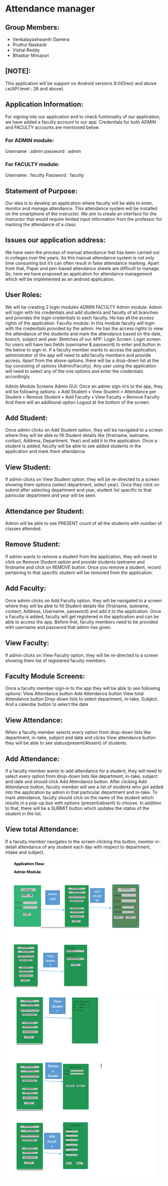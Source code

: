 # Attendance manager

## Group Members:
* Venkatayashwanth Damera
* Pruthvi Naskanti
* Vishal Reddy
* Bhaskar Minupuri

## [NOTE]:
This application will be support on Android versions 8.0(Oreo) and above i.e(API level : 26 and above).

## Application Information:
For signing into our application and to check funtionality of our application, we have added a faculty account to our app. Credentials for both ADMIN and FACULTY accounts are 
mentioned below.

### For ADMIN module:
Username : admin
password : admin

### For FACULTY module:
Username : faculty
Password : faculty


## Statement of Purpose:
Our idea is to develop an application where faculty will be able to enter, monitor and manage attendance. This attendance system will be installed on the smartphone of the instructor. We aim to create an interface for the instructor that would require limited input information from the professor for marking the attendance of a class. 

## Issues our application address:
We have seen the process of manual attendance that has been carried out in colleges over the years. As this manual attendance system is not only time consuming but it’s can often result in false attendance marking. Apart from that, Paper and pen-based attendance sheets are difficult to manage. So, here we have proposed an application for attendance management which will be implemented as an android application.

## User Roles:
We will be creating 2 login modules
ADMIN
FACULTY
Admin module: Admin will login with his credentials and add students and faculty of all branches and provides the login credentials to each faculty. He has all the access rights of the application.
Faculty module: In this module faculty will login with the credentials provided by the admin. He has the access rights to view the attendance of the students and mark the attendance based on the date, branch, subject and year.
Sketches of our APP:
Login Screen:
Login screen for users will have two fields (username & password) to enter and button in the below to sign-in.
If a faculty member wants to access the application, administrator of the app will need to add faculty members and provide access.
Apart from the above options, there will be a drop-down list at the top consisting of options (Admin/Faculty). Any user using the application will need to select any of the one options and enter the credentials accordingly.
 
Admin Module Screens
Admin GUI:
Once an admin sign-in’s to the app, they will be following options:
•	Add Student
•	View Student
•	Attendance per Student
•	Remove Student
•	Add Faculty
•	View Faculty
•	Remove Faculty
And there will an additional option Logout at the bottom of the screen.
 

## Add Student:
Once admin clicks on Add Student option, they will be navigated to a screen where they will be able to fill Student details like (firstname, lastname, contact, Address, Department, Year) and add it to the application. Once a student is added, faculty will be able to see added students in the application and mark them attendance.
 



 ## View Student:
 If admin clicks on View Student option, they will be re-directed to a screen showing them options (select department, select year). Once they click on submit after selecting department and year, student list specific to that particular department and year will be seen.
 








## Attendance per Student:
Admin will be able to see PRESENT count of all the students with number of classes attended.
 







## Remove Student:
If admin wants to remove a student from the application, they will need to click on Remove Student option and provide students lastname and firstname and click on REMOVE button. Once you remove a student, record pertaining to that specific student will be removed from the application.
 

## Add Faculty:
Once admin clicks on Add Faculty option, they will be navigated to a screen where they will be able to fill Student details like (firstname, lastname, contact, Address, Username, password) and add it to the application. Once a Faculty is added, faculty will get registered in the application and can be able to access the app. Before that, faculty members need to be provided with username and password that admin has given.
 










## View Faculty:
If admin clicks on View Faculty option, they will be re-directed to a screen showing them list of registered faculty members. 
 



## Faculty Module Screens:
Once a faculty member sign-in to the app they will be able to see following options:
View Attendance button
Add Attendance button
View total Attendance button
Drop-down lists to select department, in-take, Subject.
And a calendar button to select the date

## View Attendance:
When a faculty member selects every option from drop-down lists like department, in-take, subject and date and clicks View attendance button they will be able to see status(present/Absent) of students.
 
## Add Attendance:
If a faculty member wants to add attendance for a student, they will need to select every option from drop-down lists like department, in-take, subject and date and should click Add Attendance button. 
After clicking Add Attendance button, faculty member will see a list of students who got added into the application by admin in that particular department and in-take.
To mark attendance, faculty should click on the name of the student which results in a pop-up box with options (present/absent) to choose. In addition to that, there will be a SUBMIT button which updates the status of the student in the list.
 





## View total Attendance:
If a faculty member navigates to the screen clicking this button, monitor in-detail attendance of any student each day with respect to department, intake and subject.
 




![](https://raw.githubusercontent.com/pruthvi-naskanti/Attendance-Manager/67dc029e5df21e695345e689588024ed5f7f8eec/Appflow.PNG)
![](https://github.com/pruthvi-naskanti/Attendance-Manager/blob/master/Appflow1.PNG?raw=true)

                            















 



